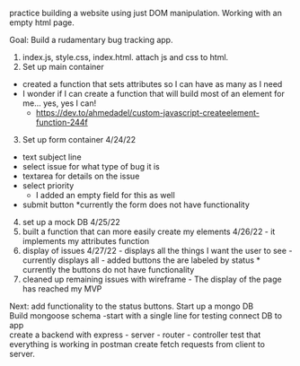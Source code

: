 practice building a website using just DOM manipulation. Working with an empty html page.

Goal: Build a rudamentary bug tracking app. 

1) index.js, style.css, index.html. attach js and css to html.
2) Set up main container
  - created a function that sets attributes so I can have as many as I need
  - I wonder if I can create a function that will build most of an element for me... yes, yes I can!
    - https://dev.to/ahmedadel/custom-javascript-createelement-function-244f 
3) Set up form container 4/24/22
  - text subject line
  - select issue for what type of bug it is
  - textarea for details on the issue
  - select priority
    - I added an empty field for this as well
  - submit button
  *currently the form does not have functionality
  4) set up a mock DB 4/25/22
  5) built a function that can more easily create my elements 4/26/22
    - it implements my attributes function
  6) display of issues 4/27/22
    - displays all the things I want the user to see 
    - currently displays all
    - added buttons the are labeled by status
    * currently the buttons do not have functionality
  7) cleaned up remaining issues with wireframe
    - The display of the page has reached my MVP



  Next:
  add functionality to the status buttons.
  Start up a mongo DB  
  Build mongoose schema
    -start with a single line for testing
  connect DB to app  
  create a backend with express
    - server
    - router 
    - controller 
  test that everything is working in postman
  create fetch requests from client to server.  

